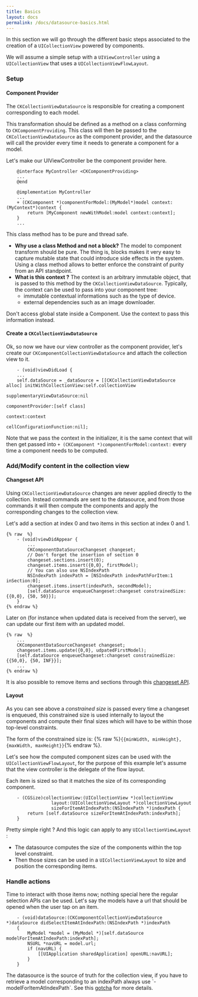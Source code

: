 ```yaml
---
title: Basics
layout: docs
permalink: /docs/datasource-basics.html
---
```


In this section we will go through the different basic steps associated to the creation of a `UICollectionView` powered by components.

We will assume a simple setup with a `UIViewController` using a `UICollectionView` that uses a `UICollectionViewFlowLayout`.

### Setup

#### Component Provider
The `CKCollectionViewDataSource` is responsible for creating a component corresponding to each model.

This transformation should be defined as a method on a class conforming to `CKComponentProviding`. This class will then be passed to the `CKCollectionViewDataSource` as the component provider, and the datasource will call the provider every time it needs to generate a component for a model.

Let's make our UIViewController be the component provider here.

```objc++
	@interface MyController <CKComponentProviding>
	...
	@end

	@implementation MyController
	...
	+ (CKComponent *)componentForModel:(MyModel*)model context:(MyContext*)context {
		return [MyComponent newWithModel:model context:context];
	}
	...
```

<div class="note-important">
 <p>
    This class method has to be pure and thread safe.
 </p>
</div>

- **Why use a class Method and not a block?** The model to component transform should be pure. The thing is, blocks makes it very easy to capture mutable state that could introduce side effects in the system. Using a class method allows to better enforce the constraint of purity from an API standpoint.
- **What is this context ?** The context is an arbitrary immutable object, that is passed to this method by the `CKCollectionViewDataSource`. Typically, the context can be used to pass into your component tree:
	* immutable contextual informations such as the type of device.
	* external dependencies such as an image downloader.

<div class="note-important">
 <p>
Don't access global state inside a Component. Use the context to pass this information instead.
 </p>
</div>

#### Create a `CKCollectionViewDataSource`

Ok, so now we have our view controller as the component provider, let's create our `CKComponentCollectionViewDataSource` and attach the collection view to it.

```objc++
	- (void)viewDidLoad {
	...
	self.dataSource = _dataSource = [[CKCollectionViewDataSource alloc] initWithCollectionView:self.collectionView
                                                                  supplementaryViewDataSource:nil
                                                                            componentProvider:[self class]
                                                                                      context:context
                                                                    cellConfigurationFunction:nil];
```


Note that we pass the context in the initializer, it is the same context that  will then get passed into `+ (CKComponent *)componentForModel:context:` every time a component needs to be computed.

### Add/Modify content in the collection view

#### Changeset API
Using `CKCollectionViewDataSource` changes are never applied directly to the collection. Instead commands are sent to the datasource, and from those commands it will then compute the components and apply the corresponding changes to the collection view.

Let's add a section at index 0 and two items in this section at index 0 and 1.

```objc++
{% raw  %}
	- (void)viewDidAppear {
		...
		CKComponentDataSourceChangeset changeset;
		// Don't forget the insertion of section 0
		changeset.sections.insert(0);
		changeset.items.insert({0,0}, firstModel);
		// You can also use NSIndexPath
		NSIndexPath indexPath = [NSIndexPath indexPathForItem:1 inSection:0];
		changeset.items.insert(indexPath, secondModel);
		[self.dataSource enqueueChangeset:changeset constrainedSize:{{0,0}, {50, 50}}];
	}
{% endraw %}
```

Later on (for instance when updated data is received from the server), we can update our first item with an updated model.

```objc++
{% raw  %}
	...
	CKComponentDataSourceChangeset changeset;
	changeset.items.update({0,0}, udpatedFirstModel);
	[self.dataSource enqueueChangeset:changeset constrainedSize:{{50,0}, {50, INF}}];
	...
{% endraw %}
```

It is also possible to remove items and sections through this [changeset API](changeset-api.html).

#### Layout

As you can see above a *constrained size* is passed every time a changeset is enqueued, this constrained size is used internally to layout the components and compute their final sizes which will have to be within those top-level constraints.

The form of the constrained size is: {% raw  %}`{{minWidth, minHeight},{maxWidth, maxHeight}}`{% endraw %}.

Let's see how the computed component sizes can be used with the `UICollectionViewFlowLayout`, for the purpose of this example let's assume that the view controller is the delegate of the flow layout.

Each item is sized so that it matches the size of its corresponding component.

```objc++
	- (CGSize)collectionView:(UICollectionView *)collectionView
                 layout:(UICollectionViewLayout *)collectionViewLayout
                 sizeForItemAtIndexPath:(NSIndexPath *)indexPath {
 		return [self.dataSource sizeForItemAtIndexPath:indexPath];
	}
```

Pretty simple right ? And this logic can apply to any `UICollectionViewLayout` :

- The datasource computes the size of the components within the top level constraint.
- Then those sizes can be used in a `UICollectionViewLayout` to size and position the corresponding items.

### Handle actions

Time to interact with those items now; nothing special here the regular selection APIs can be used. Let's say the models have a url that should be opened when the user tap on an item.

```objc++
	- (void)dataSource:(CKComponentCollectionViewDataSource *)dataSource didSelectItemAtIndexPath:(NSIndexPath *)indexPath
	{
 		MyModel *model = (MyModel *)[self.dataSource modelForItemAtIndexPath:indexPath];
 		NSURL *navURL = model.url;
 		if (navURL) {
 			[[UIApplication sharedApplication] openURL:navURL];
 		}
 	}
```
<div class="note-important">
 <p>
The datasource is the source of truth for the collection view, if you have to retrieve a model corresponding to an indexPath always use `-modelForItemAtIndexPath`. See this <a href="/docs/datasource-gotchas.html#the-datasource-involves-asynchronous-operations">gotcha</a> for more details.
 </p>
</div>
